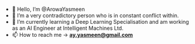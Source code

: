- 👋 Hello, I’m @ArowaYasmeen
- 👀 I’m a very contradictory person who is in constant conflict within.
- 🌱 I’m currently learning a Deep Learning Specialisation and am working as an AI Engineer at Intelligent Machines Ltd.
- 📫 How to reach me -> **ay.yasmeen@gmail.com**

<!---
ArowaYasmeen/ArowaYasmeen is a ✨ special ✨ repository because its `README.md` (this file) appears on your GitHub profile.
You can click the Preview link to take a look at your changes.
--->
